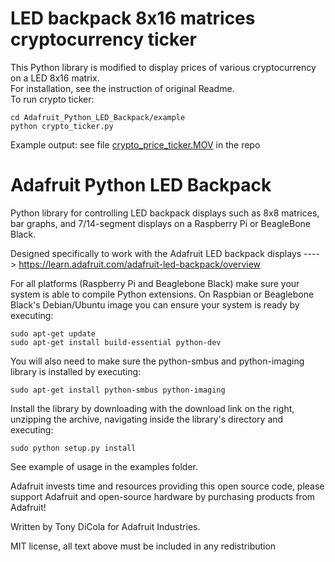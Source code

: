LED backpack 8x16 matrices cryptocurrency ticker
================================================

This Python library is modified to display prices of various cryptocurrency on a LED 8x16 matrix.  
For installation, see the instruction of original Readme.  
To run crypto ticker:  

```
cd Adafruit_Python_LED_Backpack/example
python crypto_ticker.py
```
  

Example output: see file [crypto_price_ticker.MOV](crypto_price_ticker.MOV) in the repo


Adafruit Python LED Backpack
============================

Python library for controlling LED backpack displays such as 8x8 matrices, bar graphs, and 7/14-segment displays on a Raspberry Pi or BeagleBone Black.

Designed specifically to work with the Adafruit LED backpack displays ----> https://learn.adafruit.com/adafruit-led-backpack/overview

For all platforms (Raspberry Pi and Beaglebone Black) make sure your system is able to compile Python extensions.  On Raspbian or Beaglebone Black's Debian/Ubuntu image you can ensure your system is ready by executing:

````
sudo apt-get update
sudo apt-get install build-essential python-dev
````

You will also need to make sure the python-smbus and python-imaging library is installed by executing:

````
sudo apt-get install python-smbus python-imaging
````

Install the library by downloading with the download link on the right, unzipping the archive, navigating inside the library's directory and executing:

````
sudo python setup.py install
````

See example of usage in the examples folder.

Adafruit invests time and resources providing this open source code, please support Adafruit and open-source hardware by purchasing products from Adafruit!

Written by Tony DiCola for Adafruit Industries.

MIT license, all text above must be included in any redistribution
